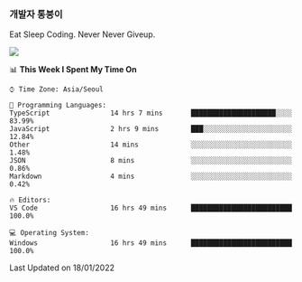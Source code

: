 ### 개발자 통붕이
Eat Sleep Coding.
Never Never Giveup.

<img src="https://github-readme-stats.vercel.app/api/top-langs/?username=tiaz0128&layout=compact" />

<br/>

<!--START_SECTION:waka-->
📊 **This Week I Spent My Time On** 

```text
⌚︎ Time Zone: Asia/Seoul

💬 Programming Languages: 
TypeScript               14 hrs 7 mins       █████████████████████░░░░   83.99% 
JavaScript               2 hrs 9 mins        ███░░░░░░░░░░░░░░░░░░░░░░   12.84% 
Other                    14 mins             ░░░░░░░░░░░░░░░░░░░░░░░░░   1.48% 
JSON                     8 mins              ░░░░░░░░░░░░░░░░░░░░░░░░░   0.86% 
Markdown                 4 mins              ░░░░░░░░░░░░░░░░░░░░░░░░░   0.42%

🔥 Editors: 
VS Code                  16 hrs 49 mins      █████████████████████████   100.0%

💻 Operating System: 
Windows                  16 hrs 49 mins      █████████████████████████   100.0%

```


 Last Updated on 18/01/2022
<!--END_SECTION:waka-->

